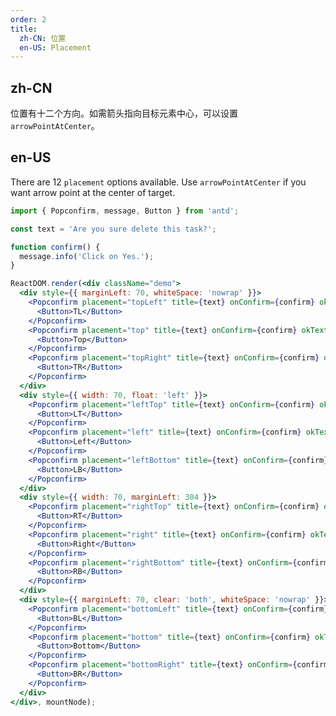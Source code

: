 ```yaml
---
order: 2
title:
  zh-CN: 位置
  en-US: Placement
---
```


## zh-CN

位置有十二个方向。如需箭头指向目标元素中心，可以设置 `arrowPointAtCenter`。

## en-US

There are 12 `placement` options available. Use `arrowPointAtCenter` if you want arrow point at the center of target.

````jsx
import { Popconfirm, message, Button } from 'antd';

const text = 'Are you sure delete this task?';

function confirm() {
  message.info('Click on Yes.');
}

ReactDOM.render(<div className="demo">
  <div style={{ marginLeft: 70, whiteSpace: 'nowrap' }}>
    <Popconfirm placement="topLeft" title={text} onConfirm={confirm} okText="Yes" cancelText="No">
      <Button>TL</Button>
    </Popconfirm>
    <Popconfirm placement="top" title={text} onConfirm={confirm} okText="Yes" cancelText="No">
      <Button>Top</Button>
    </Popconfirm>
    <Popconfirm placement="topRight" title={text} onConfirm={confirm} okText="Yes" cancelText="No">
      <Button>TR</Button>
    </Popconfirm>
  </div>
  <div style={{ width: 70, float: 'left' }}>
    <Popconfirm placement="leftTop" title={text} onConfirm={confirm} okText="Yes" cancelText="No">
      <Button>LT</Button>
    </Popconfirm>
    <Popconfirm placement="left" title={text} onConfirm={confirm} okText="Yes" cancelText="No">
      <Button>Left</Button>
    </Popconfirm>
    <Popconfirm placement="leftBottom" title={text} onConfirm={confirm} okText="Yes" cancelText="No">
      <Button>LB</Button>
    </Popconfirm>
  </div>
  <div style={{ width: 70, marginLeft: 304 }}>
    <Popconfirm placement="rightTop" title={text} onConfirm={confirm} okText="Yes" cancelText="No">
      <Button>RT</Button>
    </Popconfirm>
    <Popconfirm placement="right" title={text} onConfirm={confirm} okText="Yes" cancelText="No">
      <Button>Right</Button>
    </Popconfirm>
    <Popconfirm placement="rightBottom" title={text} onConfirm={confirm} okText="Yes" cancelText="No">
      <Button>RB</Button>
    </Popconfirm>
  </div>
  <div style={{ marginLeft: 70, clear: 'both', whiteSpace: 'nowrap' }}>
    <Popconfirm placement="bottomLeft" title={text} onConfirm={confirm} okText="Yes" cancelText="No">
      <Button>BL</Button>
    </Popconfirm>
    <Popconfirm placement="bottom" title={text} onConfirm={confirm} okText="Yes" cancelText="No">
      <Button>Bottom</Button>
    </Popconfirm>
    <Popconfirm placement="bottomRight" title={text} onConfirm={confirm} okText="Yes" cancelText="No">
      <Button>BR</Button>
    </Popconfirm>
  </div>
</div>, mountNode);
````

<style>
.code-box-demo .ant-popover-wrap > a {
  margin-right: 8px;
}
.code-box-demo .ant-btn {
  margin-right: 8px;
  margin-bottom: 8px;
}
#components-popconfirm-demo-placement .ant-btn {
  width: 70px;
}
</style>
